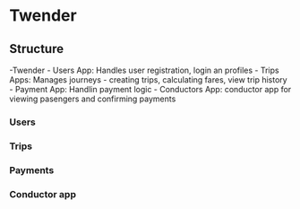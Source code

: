 # Twender

## Structure
-Twender
    - Users App: Handles user registration, login an profiles
    - Trips Apps: Manages journeys - creating trips, calculating fares, view trip history
    - Payment App: Handlin payment logic
    - Conductors App: conductor app for viewing pasengers and confirming payments



### Users


### Trips


### Payments


### Conductor app
